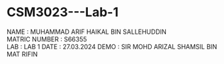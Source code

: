 # CSM3023---Lab-1
NAME : MUHAMMAD ARIF HAIKAL BIN SALLEHUDDIN  
MATRIC NUMBER : S66355  
LAB : LAB 1
DATE : 27.03.2024
DEMO : SIR MOHD ARIZAL SHAMSIL BIN MAT RIFIN
